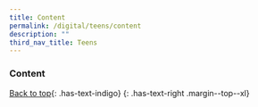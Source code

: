 ```yaml
---
title: Content
permalink: /digital/teens/content
description: ""
third_nav_title: Teens
---
```

### **Content**

[Back to top](#main-content){: .has-text-indigo}
{: .has-text-right .margin--top--xl}